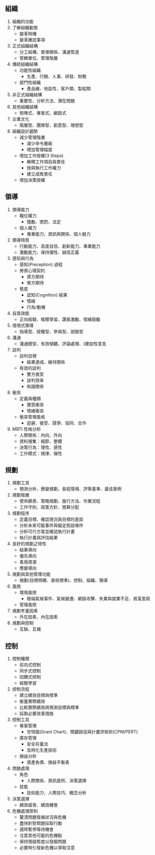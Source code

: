 ## 組織
1. 組織的功能
2. 了解組織動態
    + 變革時機
    + 變革確認事項
3. 正式組織結構
    + 分工結構、督導關係、溝通管道
    + 管轄單位、管理階層
4. 傳統組織結構
    + 功能性組織
        + 生產、行銷、人事、研發、財務
    + 部門性組織
        + 產品線、地區性、客戶類、製程類
5. 非正式組織結構
    + 重要性、分析方法、潛在問題
6. 其他組織結構
    + 矩陣式、專案式、網路式
7. 企業文化
    + 階層型、團隊型、創意型、理想型
8. 組織設計趨勢
    + 減少管理階層
        + 減少命令層級
        + 增加管理幅度
    + 增加工作授權(3 Steps)
        + 解釋工作項目與責任
        + 授與執行工作權力
        + 建立成敗責任
    + 增加決策授權
## 領導
1. 領導能力
    + 職位權力
        + 獎勵、懲罰、法定
    + 個人權力
        + 專業能力、資訊與關係、個人魅力
2. 領導特質
    + 行動能力、高度自信、創新能力、專業能力
    + 激勵能力、保持彈性、誠信正義
3. 感知與行為
    + 感知(Preception) 過程
    + 勞資心理契約
        + 資方期待
        + 勞方期待
    + 態度
        + 認知(Cognition) 結果
        + 情緒
        + 行為/動機
4. 自我效能
    + 正向經驗、楷模學習、讚美激勵、情緒鼓勵
5. 情境式領導
    + 指導型、授權型、參與型、說服型
6. 溝通
    + 溝通模型、有效傾聽、評論處理、(建設性意見
7. 談判
    + 談判目標
        + 結果達成、維持關係
    + 有效的談判
        + 雙方接受
        + 談判效率
        + 和諧關係
8. 衝突
    + 定義與種類
        + 實質衝突
        + 情緒衝突
    + 衝突管理風格
        + 迴避、接受、競爭、協同、合作
9. MBTI 性格分析
    + 人際關係：內向、外向
    + 資料搜集：細節、整體
    + 決策行為：理性、感性
    + 工作模式：規律、彈性
## 規劃
1. 規劃工具
    + 預測分析、應變規劃、長程情境、評等基準、最佳案例
2. 規劃階層
    + 使命願景、策略規劃、施行方法、作業流程
    + 工作守則、政策方針、預算分配
3. 規劃程序
    + 定義目標、確認現況與目標的差距
    + 分析未來可能事件與擬定假設條件
    + 分析可行方案並確認執行計畫
    + 執行計畫與評估結果
4. 良好的規劃之特性
    + 結果導向
    + 優先導向
    + 善用資源
    + 應變導向
5. 規劃與其他管理功能
    + 規劃(目標明確、查核標準)、控制、組織、領導
6. 風險
    + 環境風險
        + 極端氣候事件、氣候變遷、網路攻擊、失業與就業不足、貧富差距
    + 管理風險
7. 規劃考量因素
    + 外在因素、內在因素
8. 規劃與控制
    + 互缺、互補
## 控制
1. 控制種類
    + 前向式控制
    + 同步式控制
    + 回饋式控制
    + 經驗學習
2. 控制流程
    + 建立績效目標與標準
    + 衡量實際績效
    + 比較實際績效與預測目標與標準
    + 採取必要改善措施
3. 控制工具
    + 專案管理
        + 甘特圖(Grant Chart)、關鍵路徑與計畫評核術(CPM/PERT)
    + 庫存管理
        + 安全存量法
        + 及時化生產技術
    + 損益分析
        + 資產負債、損益平衡表
4. 問題處理
    + 角色
        + 人際關係、資訊提供、決策選擇
    + 技能
        + 技術能力、人際技巧、概念分析
5. 決策選擇
    + 績效威脅、績效機會
6. 危機處理原則
    + 釐清問題發展狀況與危機
    + 盡快針對問題採取行動
    + 適時暫停等待機會
    + 注意其他可能的危機點
    + 保持懷疑態度以發掘問題
    + 必要時引發新危機以爭取注意